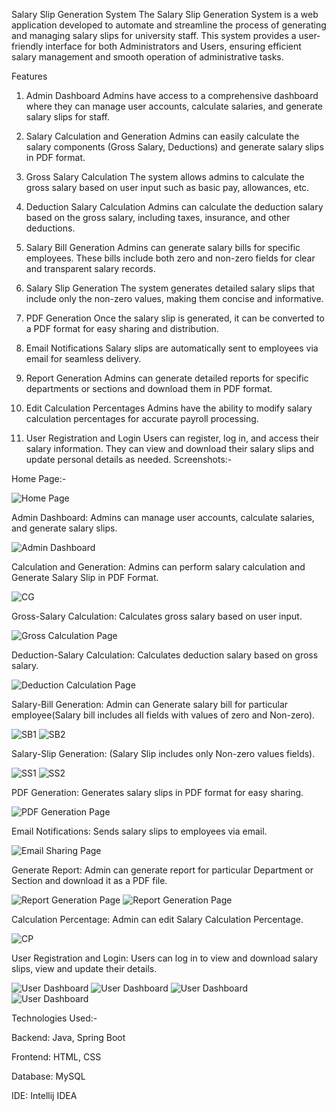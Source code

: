 Salary Slip Generation System
The Salary Slip Generation System is a web application developed to automate and streamline the process of generating and managing salary slips for university staff. This system provides a user-friendly interface for both Administrators and Users, ensuring efficient salary management and smooth operation of administrative tasks.

Features
1. Admin Dashboard
Admins have access to a comprehensive dashboard where they can manage user accounts, calculate salaries, and generate salary slips for staff.

2. Salary Calculation and Generation
Admins can easily calculate the salary components (Gross Salary, Deductions) and generate salary slips in PDF format.

3. Gross Salary Calculation
The system allows admins to calculate the gross salary based on user input such as basic pay, allowances, etc.

4. Deduction Salary Calculation
Admins can calculate the deduction salary based on the gross salary, including taxes, insurance, and other deductions.

5. Salary Bill Generation
Admins can generate salary bills for specific employees. These bills include both zero and non-zero fields for clear and transparent salary records.

6. Salary Slip Generation
The system generates detailed salary slips that include only the non-zero values, making them concise and informative.

7. PDF Generation
Once the salary slip is generated, it can be converted to a PDF format for easy sharing and distribution.

8. Email Notifications
Salary slips are automatically sent to employees via email for seamless delivery.

9. Report Generation
Admins can generate detailed reports for specific departments or sections and download them in PDF format.

10. Edit Calculation Percentages
Admins have the ability to modify salary calculation percentages for accurate payroll processing.

11. User Registration and Login
Users can register, log in, and access their salary information. They can view and download their salary slips and update personal details as needed.
Screenshots:-

Home Page:-

![Home Page](HomePage.jpeg)

Admin Dashboard: Admins can manage user accounts, calculate salaries, and generate salary slips.

![Admin Dashboard](AdminPage.jpeg)

Calculation and Generation: Admins can perform salary calculation and Generate Salary Slip in PDF Format.

![CG](CG.jpeg)

Gross-Salary Calculation: Calculates gross salary based on user input.

![Gross Calculation Page](GrossCalculation.png)

Deduction-Salary Calculation: Calculates deduction salary based on gross salary.

![Deduction Calculation Page](DeductionCalculation.png)

Salary-Bill Generation: Admin can Generate salary bill for particular employee(Salary bill includes all fields with values of zero and Non-zero).

![SB1](SB(1).jpeg)
![SB2](SB(2).jpeg)

Salary-Slip Generation: (Salary Slip includes only Non-zero values fields).

![SS1](SS(1).jpeg)
![SS2](SS(2).jpeg)

PDF Generation: Generates salary slips in PDF format for easy sharing.

![PDF Generation Page](PDFConversionPage.jpeg)

Email Notifications: Sends salary slips to employees via email.

![Email Sharing Page](EmailSharingPage.jpeg)

Generate Report: Admin can generate report for particular Department or Section and download it as a PDF file.

![Report Generation Page](Report(1).jpeg)
![Report Generation Page](Report(2).jpeg)

Calculation Percentage: Admin can edit Salary Calculation Percentage.

![CP](CP.jpeg)

User Registration and Login: Users can log in to view and download salary slips, view and update their details.

![User Dashboard](UserPage.jpeg)
![User Dashboard](VS.jpeg)
![User Dashboard](VD.jpeg)
![User Dashboard](UD.jpeg)

Technologies Used:-

Backend: Java, Spring Boot

Frontend: HTML, CSS

Database: MySQL

IDE: Intellij IDEA
